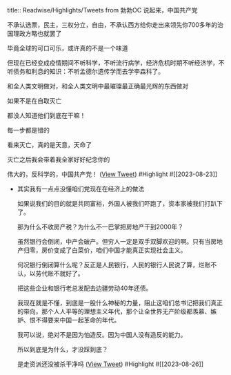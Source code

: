 title:: Readwise/Highlights/Tweets from 勃勃OC
说起来，中国共产党

不承认选票，民主，三权分立，自由，不承认西方给你走出来领先你700多年的治国理政方略也就罢了

毕竟全球的可口可乐，或许真的不是一个味道

但现在已经变成疫情期间不听科学，不听流行病学，经济危机时期不听经济学，不听债务和利息的知识：不听孟德尔遗传学而去学李森科了。

和全人类文明做对，和全人类文明中最璀璨最正确最光辉的东西做对

如果不是在自取灭亡

都没人知道他们到底在干嘛！

每一步都是错的

看来灭亡，真的是天意，天命了

灭亡之后我会带着我全家好好纪念你的

伟大的，反科学的，中国共产党！ ([View Tweet](https://twitter.com/bboczeng/status/1693805914728603722)) #Highlight #[[2023-08-23]]

- 其实我有一点点没懂咱们党现在在经济上的做法
  
  如果说我们的目的就是共同富裕，外国人被我们吓跑了，资本家被我们打趴下了。
  
  那为什么不收房产税？为什么不一巴掌把房地产干到2000年？
  
  虽然银行会倒闭，中产会破产。但穷人一定是双手双脚欢迎的啊。只有当房地产归零，房价变成了白菜价，咱们中国才能真正实现社会主义。
  
  何况银行倒闭算什么呢？反正是人民银行，人民的银行人民说了算，烂账不认，以劳代账不就好了。
  
  把这些企业和银行老总发配去边疆劳动40年还债。
  
  我现在就是不懂，到底是一股什么神秘的力量，阻止这咱们总书记把我们真正的带向，那个人人平等的理想主义年代，那个让全世界无产阶级都羡慕、嫉妒、恨不得要来中国一起革命的年代。
  
  我可以说，绝对不是因为怕造反。因为中国人没有造反的能力。
  
  所以到底是为什么，才没踩到底？
  
  是走资派还没被杀干净吗 ([View Tweet](https://twitter.com/bboczeng/status/1694899881633259988)) #Highlight #[[2023-08-26]]